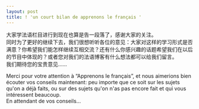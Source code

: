 ```yaml
---
layout: post
title: ! 'un court bilan de apprenons le français '
---
```


<p>大家学法语栏目进行到现在也算是告一段落了，感谢大家的关注。<br />同时为了更好的继续下去，我们很想听听各位的意见：大家对这样的学习形式是否满意？你希望我们能怎样继续互相交流？还有什么你感兴趣的话题希望我们在以后的节目中体现的？或者您对我们的法语博客有什么想法都可以给我们留言。<br />我们期待您的宝贵意见……</p>
<p>Merci pour votre attention à &#8220;Apprenons le français&#8221;, et nous aimerions bien écouter vos conseils maintenant: peu importe que ce soit sur les sujets qu&#39;on a déjà faits, ou sur des sujets qu&#39;on n&#39;as pas encore fait et qui vous intéressent beaucoup.<br />En attendant de vos conseils&#8230;</p>
